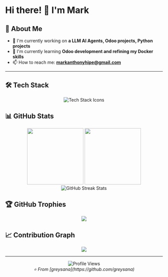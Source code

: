 
# Hi there! 👋 I'm Mark



## 🚀 About Me

* 🔭 I'm currently working on **a LLM AI Agents, Odoo projects, Python projects**
* 🌱 I'm currently learning **Odoo development and refining my Docker skills**
* 📫 How to reach me: **[markanthonyhipe@gmail.com](mailto:markanthonyhipe@gmail.com)**

---

## 🛠️ Tech Stack

<div align="center">
  <img src="https://skillicons.dev/icons?i=js,ts,react,nextjs,nodejs,express,python,html,css,sass,tailwind,mysql,postgresql,mongodb,redis,docker,git,github,vscode,figma,odoo,ollama,llm&perline=8" alt="Tech Stack Icons" />
</div>

## 📊 GitHub Stats

<div align="center">
  <img height="180em" src="https://github-readme-stats.vercel.app/api?username=greysana&show_icons=true&theme=radical&include_all_commits=true&count_private=true"/>
  <img height="180em" src="https://github-readme-stats.vercel.app/api/top-langs/?username=greysana&layout=compact&theme=radical"/>
</div>

<div align="center">
  <img src="https://github-readme-streak-stats.herokuapp.com/?user=greysana&theme=radical" alt="GitHub Streak Stats" />
</div>

## 🏆 GitHub Trophies

<div align="center">
  <img src="https://github-profile-trophy.vercel.app/?username=greysana&theme=radical&no-frame=false&no-bg=false&margin-w=4" />
</div>

## 📈 Contribution Graph

<div align="center">
  <img src="https://github-readme-activity-graph.vercel.app/graph?username=greysana&theme=redical&bg_color=20232a&hide_border=true" />
</div>

---

<div align="center">
  <img src="https://komarev.com/ghpvc/?username=greysana&color=blueviolet&style=flat-square&label=Profile+Views" alt="Profile Views" />
</div>

<div align="center">
  <i>⭐️ From [greysana](https://github.com/greysana)</i>
</div>
